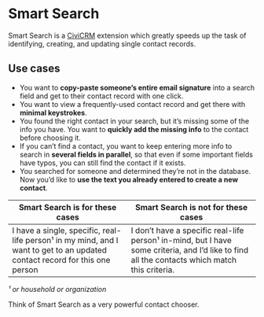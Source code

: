 # Smart Search

Smart Search is a [CiviCRM](https://civicrm.org) extension which greatly speeds up the task of identifying, creating, and updating single contact records.

## Use cases 

 
* You want to **copy-paste someone’s entire email signature** into a search field and get to their contact record with one click.
* You want to view a frequently-used contact record and get there with **minimal keystrokes**.
* You found the right contact in your search, but it’s missing some of the info you have. You want to **quickly add the missing info** to the contact before choosing it.
* If you can’t find a contact, you want to keep entering more info to search in **several fields in parallel**, so that even if some important fields have typos, you can still find the contact if it exists.
* You searched for someone and determined they’re not in the database. Now you’d like to **use the text you already entered to create a new contact**.


| Smart Search **is** for these cases | Smart Search is **not** for these cases |
| -- | -- |
| I have a single, specific, real-life person¹ in my mind, and I want to get to an updated contact record for this one person | I don’t have a specific real-life person¹ in-mind, but I have some criteria, and I’d like to find all the contacts which match this criteria. |

*¹ or household or organization*

Think of Smart Search as a very powerful contact chooser.

